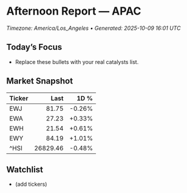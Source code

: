 # Afternoon Report — APAC
_Timezone: America/Los_Angeles • Generated: 2025-10-09 16:01 UTC_

## Today’s Focus
- Replace these bullets with your real catalysts list.

## Market Snapshot
| Ticker | Last | 1D % |
|---|---:|---:|
| EWJ | 81.75 | -0.26% |
| EWA | 27.23 | +0.33% |
| EWH | 21.54 | +0.61% |
| EWY | 84.19 | +1.01% |
| ^HSI | 26829.46 | -0.48% |

## Watchlist
- (add tickers)
